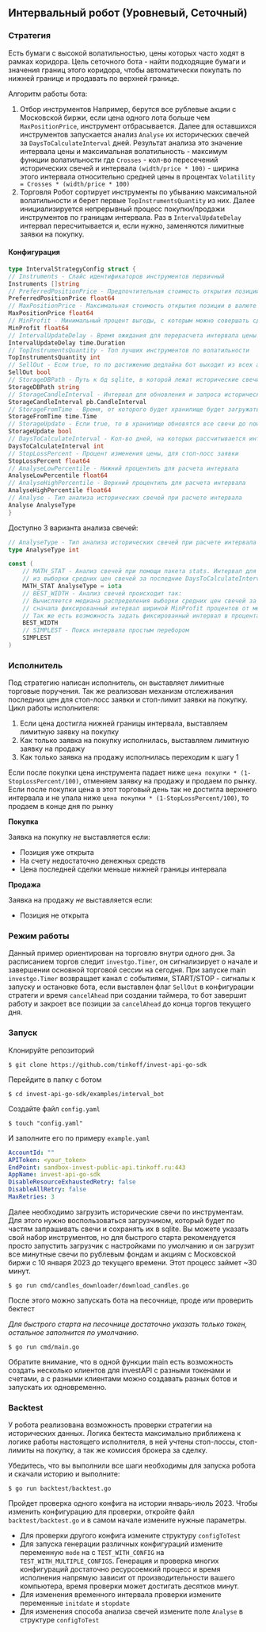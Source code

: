 ## Интервальный робот (Уровневый, Сеточный)

### Стратегия
Есть бумаги с высокой волатильностью, цены которых часто ходят в рамках коридора. Цель сеточного бота - найти подходящие 
бумаги и значения границ этого коридора, чтобы автоматически покупать по нижней границе и продавать по верхней границе.

Алгоритм работы бота:
1. Отбор инструментов
    Например, берутся все рублевые акции с Московской биржи, если цена одного лота больше чем `MaxPositionPrice`, 
    инструмент отбрасывается. Далее для оставшихся инструментов запускается анализ `Analyse` их исторических свечей за
    `DaysToCalculateInterval` дней. Результат анализа это значение интервала цены и максимальная волатильность - максимум
    функции волатильности где `Crosses` - кол-во пересечений исторических свечей и интервала `(width/price * 100)` - ширина этого
    интервала относительно средней цены в процентах `Volatility = Crosses * (width/price * 100)` 
2. Торговля
    Робот сортирует инструменты по убыванию максимальной волатильности и берет первые `TopInstrumentsQuantity` из них.
    Далее инициализируется непрерывный процесс покупки/продажи инструментов по границам интервала. Раз в `IntervalUpdateDelay`
    интервал пересчитывается и, если нужно, заменяются лимитные заявки на покупку.

#### Конфигурация
```go
type IntervalStrategyConfig struct {
// Instruments - Слайс идентификаторов инструментов первичный
Instruments []string
// PreferredPositionPrice - Предпочтительная стоимость открытия позиции в валюте
PreferredPositionPrice float64
// MaxPositionPrice - Максимальная стоимость открытия позиции в валюте
MaxPositionPrice float64
// MinProfit - Минимальный процент выгоды, с которым можно совершать сделки
MinProfit float64
// IntervalUpdateDelay - Время ожидания для перерасчета интервала цены
IntervalUpdateDelay time.Duration
// TopInstrumentsQuantity - Топ лучших инструментов по волатильности
TopInstrumentsQuantity int
// SellOut - Если true, то по достижению дедлайна бот выходит из всех активных позиций
SellOut bool
// StorageDBPath - Путь к бд sqlite, в которой лежат исторические свечи по инструментам
StorageDBPath string
// StorageCandleInterval - Интервал для обновления и запроса исторических свечей
StorageCandleInterval pb.CandleInterval
// StorageFromTime - Время, от которого будет хранилище будет загружать историю для новых инструментов
StorageFromTime time.Time
// StorageUpdate - Если true, то в хранилище обновятся все свечи до now
StorageUpdate bool
// DaysToCalculateInterval - Кол-во дней, на которых рассчитывается интервал цен для торговли
DaysToCalculateInterval int
// StopLossPercent - Процент изменения цены, для стоп-лосс заявки
StopLossPercent float64
// AnalyseLowPercentile - Нижний процентиль для расчета интервала
AnalyseLowPercentile float64
// AnalyseHighPercentile - Верхний процентиль для расчета интервала
AnalyseHighPercentile float64
// Analyse - Тип анализа исторических свечей при расчете интервала
Analyse AnalyseType
}
```
Доступно 3 варианта анализа свечей:

```go
// AnalyseType - Тип анализа исторических свечей при расчете интервала
type AnalyseType int

const (
	// MATH_STAT - Анализ свечей при помощи пакета stats. Интервал для цены это AnalyseLowPercentile-AnalyseHighPercentile
	// из выборки средних цен свечей за последние DaysToCalculateInterval дней
	MATH_STAT AnalyseType = iota
	// BEST_WIDTH - Анализ свечей происходит так:
	// Вычисляется медиана распределения выборки средних цен свечей за последние DaysToCalculateInterval дней, от нее берется
	// сначала фиксированный интервал шириной MinProfit процентов от медианы, далее если это выгодно интервал расширяется.
	// Так же есть возможность задать фиксированный интервал в процентах.
	BEST_WIDTH
	// SIMPLEST - Поиск интервала простым перебором
	SIMPLEST
)
```


### Исполнитель
Под стратегию написан исполнитель, он выставляет лимитные торговые поручения. Так же реализован механизм отслеживания 
последних цен для стоп-лосс заявки и стоп-лимит заявки на покупку.
Цикл работы исполнителя:
1. Если цена достигла нижней границы интервала, выставляем лимитную заявку на покупку
2. Как только заявка на покупку исполнилась, выставляем лимитную заявку на продажу
3. Как только заявка на продажу исполнилась переходим к шагу 1

Если после покупки цена инструмента падает ниже `цена покупки * (1-StopLossPercent/100)`, отменяем заявку на продажу и продаем по рынку.
Если после покупки цена в этот торговый день так не достигла верхнего интервала и не упала ниже `цена покупки * (1-StopLossPercent/100)`,
то продаем в конце дня по рынку

**Покупка**

Заявка на покупку *не* выставляется если:
* Позиция уже открыта
* На счету недостаточно денежных средств
* Цена последней сделки меньше нижней границы интервала

**Продажа**

Заявка на продажу *не* выставляется если:
* Позиция не открыта

### Режим работы
Данный пример ориентирован на торговлю внутри одного дня. За расписанием торгов следит `investgo.Timer`,
он сигнализирует о начале и завершении основной торговой сессии на сегодня.
При запуске main `investgo.Timer` возвращает канал с событиями, START/STOP - сигналы к запуску и остановке бота,
если выставлен флаг `SellOut` в конфигурации стратеги и время `cancelAhead` при создании таймера, то бот завершит работу и закроет все
позиции за `cancelAhead` до конца торгов текущего дня.

### Запуск
Клонируйте репозиторий

    $ git clone https://github.com/tinkoff/invest-api-go-sdk

Перейдите в папку с ботом

    $ cd invest-api-go-sdk/examples/interval_bot

Создайте файл `config.yaml`

    $ touch "config.yaml"

И заполните его по примеру `example.yaml`

```yaml
AccountId: ""
APIToken: <your_token>
EndPoint: sandbox-invest-public-api.tinkoff.ru:443
AppName: invest-api-go-sdk
DisableResourceExhaustedRetry: false
DisableAllRetry: false
MaxRetries: 3
```

Далее необходимо загрузить исторические свечи по инструментам. Для этого нужно воспользоваться загрузчиком, который будет
по частям запрашивать свечи и сохранять их в sqlite. Вы можете указать свой набор инструментов, но для быстрого старта 
рекомендуется просто запустить загрузчик с настройками по умолчанию и он загрузит все минутные свечи по рублевым фондам 
и акциям с Московской биржи с 10 января 2023 до текущего времени. Этот процесс займет ~30 минут.

    $ go run cmd/candles_downloader/download_candles.go

После этого можно запускать бота на песочнице, проде или проверить бектест

*Для быстрого старта на песочнице достаточно указать только токен, остальное заполнится по умолчанию.*

    $ go run cmd/main.go

Обратите внимание, что в одной функции main есть возможность создать несколько клиентов для investAPI c разными
токенами и счетами, а с разными клиентами можно создавать разных ботов и запускать их одновременно. 


### Backtest

У робота реализована возможность проверки стратегии на исторических данных. Логика бектеста максимально приближена
к логике работы настоящего исполнителя, в ней учтены стоп-лоссы, стоп-лимиты на покупку, а так же комиссия брокера за сделку.

Убедитесь, что вы выполнили все шаги необходимы для запуска робота и скачали историю и выполните:

    $ go run backtest/backtest.go

Пройдет проверка одного конфига на истории январь-июль 2023. Чтобы изменить конфигурацию для проверки, откройте файл
`backtest/backtest.go` и в самом начале измените нужные параметры.

* Для проверки другого конфига измените структуру `configToTest`
* Для запуска генерации различных конфигураций измените переменную `mode` на с `TEST_WITH_CONFIG` на `TEST_WITH_MULTIPLE_CONFIGS`.
Генерация и проверка многих конфигураций достаточно ресурсоемкий процесс и время исполнения напрямую зависит от производительности 
вашего компьютера, время проверки может достигать десятков минут.
* Для изменения временного интервала проверки измените переменные `initdate` и `stopdate`
* Для изменения способа анализа свечей измените поле `Analyse` в структуре `configToTest`